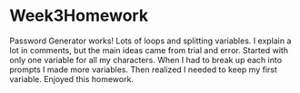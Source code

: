 # Week3Homework


Password Generator works! Lots of loops and splitting variables. I explain a lot in comments, but the main ideas came from trial and error. Started with only one variable for all my characters. When I had to break up each into prompts I made more variables. Then realized I needed to keep my first variable. Enjoyed this homework.
